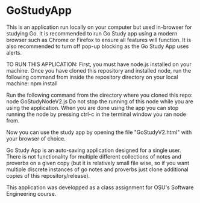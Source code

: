 # GoStudyApp
This is an application run locally on your computer but used in-browser for studying Go.
It is recommended to run Go Study app using a modern browser such as Chrome or Firefox to ensure all features will function.
It is also recommended to turn off pop-up blocking as the Go Study App uses alerts.

TO RUN THIS APPLICATION:
First, you must have node.js installed on your machine.
Once you have cloned this repository and installed node, run the following command from inside the repository directory on your local machine:
npm install

Run the following command from the directory where you cloned this repo:
node GoStudyNodeV2.js
Do not stop the running of this node while you are using the application.
When you are done using the app you can stop running the node by pressing ctrl-c in the terminal window you ran node from.


Now you can use the study app by opening the file "GoStudyV2.html" with your browser of choice.


Go Study App is an auto-saving application designed for a single user.  There is not functionality for multiple different
collections of notes and proverbs on a given copy (but it is relatively small file wise, so if you want
multiple discrete instances of go notes and proverbs just clone additional copies of this repository/release).

This application was developped as a class assignment for OSU's Software Engineering course.
